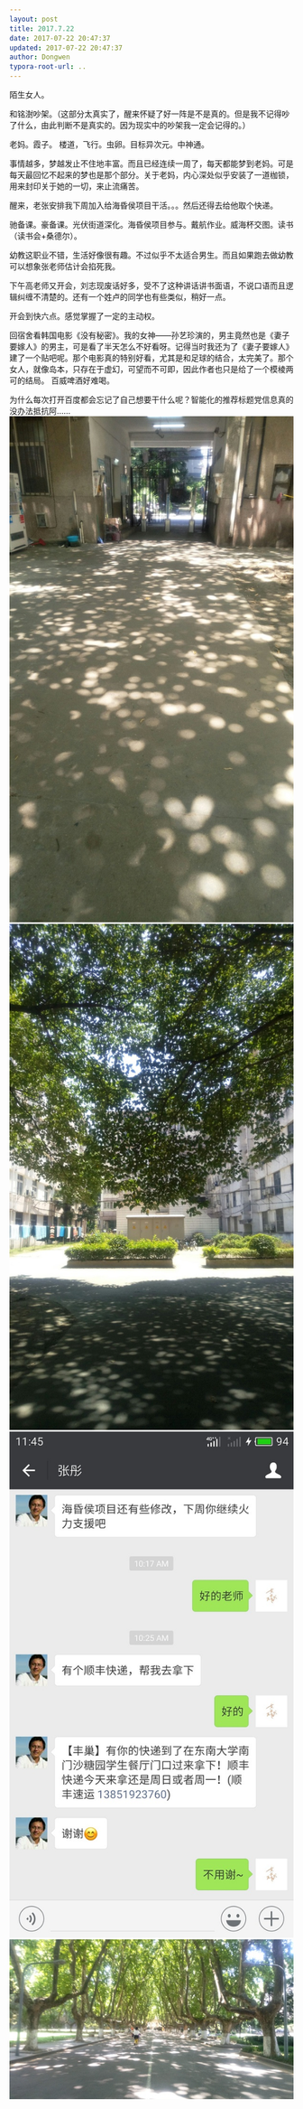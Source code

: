 ```yaml
---
layout: post
title: 2017.7.22
date: 2017-07-22 20:47:37
updated: 2017-07-22 20:47:37
author: Dongwen
typora-root-url: ..
---
```




陌生女人。

和铭澍吵架。（这部分太真实了，醒来怀疑了好一阵是不是真的。但是我不记得吵了什么，由此判断不是真实的。因为现实中的吵架我一定会记得的。）

老妈。霞子。
楼道，飞行。虫卵。目标异次元。中神通。

事情越多，梦越发止不住地丰富。而且已经连续一周了，每天都能梦到老妈。可是每天最回忆不起来的梦也是那个部分。关于老妈，内心深处似乎安装了一道枷锁，用来封印关于她的一切，来止流痛苦。

醒来，老张安排我下周加入给海昏侯项目干活。。。然后还得去给他取个快递。

驰备课。豪备课。光伏街道深化。海昏侯项目参与。戴航作业。威海杯交图。读书（读书会+桑德尔）。

幼教这职业不错，生活好像很有趣。不过似乎不太适合男生。而且如果跑去做幼教可以想象张老师估计会掐死我。

下午高老师又开会，刘志现废话好多，受不了这种讲话讲书面语，不说口语而且逻辑纠缠不清楚的。还有一个姓卢的同学也有些类似，稍好一点。

开会到快六点。感觉掌握了一定的主动权。

回宿舍看韩国电影《没有秘密》。我的女神——孙艺珍演的，男主竟然也是《妻子要嫁人》的男主，可是看了半天怎么不好看呀。记得当时我还为了《妻子要嫁人》建了一个贴吧呢。那个电影真的特别好看，尤其是和足球的结合，太完美了。那个女人，就像岛本，只存在于虚幻，可望而不可即，因此作者也只是给了一个模棱两可的结局。
百威啤酒好难喝。

为什么每次打开百度都会忘记了自己想要干什么呢？智能化的推荐标题党信息真的没办法抵抗阿……    ![](/img/in-post/p44181291.jpg)
![](/img/in-post/p44181295.jpg)
![](/img/in-post/p44181300.jpg)
![](/img/in-post/p44181299.jpg)
